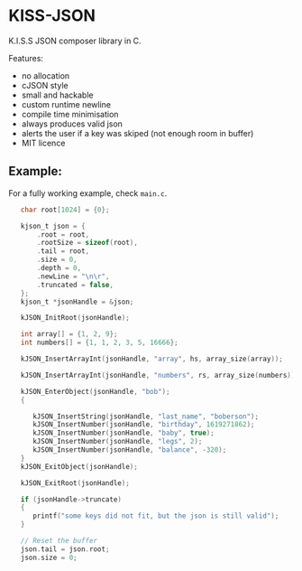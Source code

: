 # KISS-JSON

K.I.S.S JSON composer library in C.

Features:
 - no allocation
 - cJSON style
 - small and hackable
 - custom runtime newline
 - compile time minimisation
 - always produces valid json
 - alerts the user if a key was skiped (not enough room in buffer)
 - MIT licence

 ## Example:

For a fully working example, check `main.c`.

```C
   char root[1024] = {0};

   kjson_t json = {
       .root = root,
       .rootSize = sizeof(root),
       .tail = root,
       .size = 0,
       .depth = 0,
       .newLine = "\n\r",
       .truncated = false,
   };
   kjson_t *jsonHandle = &json;

   kJSON_InitRoot(jsonHandle);

   int array[] = {1, 2, 9};
   int numbers[] = {1, 1, 2, 3, 5, 16666};

   kJSON_InsertArrayInt(jsonHandle, "array", hs, array_size(array));

   kJSON_InsertArrayInt(jsonHandle, "numbers", rs, array_size(numbers));

   kJSON_EnterObject(jsonHandle, "bob");
   {

      kJSON_InsertString(jsonHandle, "last_name", "boberson");
      kJSON_InsertNumber(jsonHandle, "birthday", 1619271862);
      kJSON_InsertNumber(jsonHandle, "baby", true);
      kJSON_InsertNumber(jsonHandle, "legs", 2);
      kJSON_InsertNumber(jsonHandle, "balance", -320);
   }
   kJSON_ExitObject(jsonHandle);

   kJSON_ExitRoot(jsonHandle);

   if (jsonHandle->truncate)
   {
      printf("some keys did not fit, but the json is still valid");
   }

   // Reset the buffer
   json.tail = json.root;
   json.size = 0;
```
